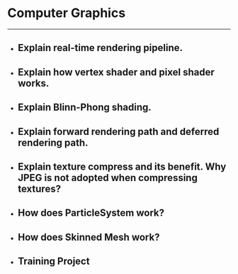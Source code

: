 # Computer Graphics
---
* ## Explain real-time rendering pipeline.
* ## Explain how vertex shader and pixel shader works.
* ## Explain Blinn-Phong shading.
* ## Explain forward rendering path and deferred rendering path.
* ## Explain texture compress and its benefit. Why JPEG is not adopted when compressing textures?
* ## How does ParticleSystem work?
* ## How does Skinned Mesh work?
* ## Training Project